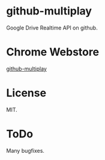 github-multiplay
=======================

Google Drive Realtime API on github.

Chrome Webstore
=======================

[github-multiplay](https://chrome.google.com/webstore/detail/github-multiplay/ebbndcnmehemlkpdckccopdoohofoonm?hl=ja)

License
=======================

MIT.

ToDo
=======================

Many bugfixes.